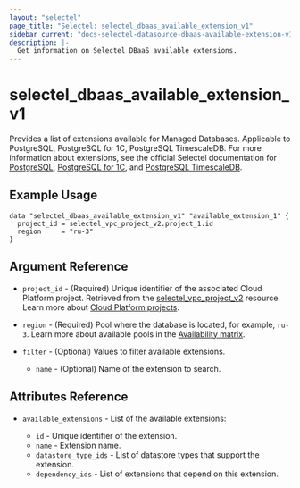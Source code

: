 ```yaml
---
layout: "selectel"
page_title: "Selectel: selectel_dbaas_available_extension_v1"
sidebar_current: "docs-selectel-datasource-dbaas-available-extension-v1"
description: |-
  Get information on Selectel DBaaS available extensions.
---
```


# selectel\_dbaas\_available_extension_v1

Provides a list of extensions available for Managed Databases. Applicable to PostgreSQL, PostgreSQL for 1C, PostgreSQL TimescaleDB. For more information about extensions, see the official Selectel documentation for [PostgreSQL](https://docs.selectel.ru/cloud/managed-databases/postgresql/add-extensions/), [PostgreSQL for 1C](https://docs.selectel.ru/cloud/managed-databases/postgresql-for-1c/extensions-1c/), and [PostgreSQL TimescaleDB](https://docs.selectel.ru/cloud/managed-databases/timescaledb/add-extensions/).

## Example Usage

```hcl
data "selectel_dbaas_available_extension_v1" "available_extension_1" {
  project_id = selectel_vpc_project_v2.project_1.id
  region     = "ru-3"
}
```

## Argument Reference

* `project_id` - (Required) Unique identifier of the associated Cloud Platform project. Retrieved from the [selectel_vpc_project_v2](https://registry.terraform.io/providers/selectel/selectel/latest/docs/resources/vpc_project_v2) resource. Learn more about [Cloud Platform projects](https://docs.selectel.ru/cloud/servers/about/projects/).

* `region` - (Required) Pool where the database is located, for example, `ru-3`. Learn more about available pools in the [Availability matrix](https://docs.selectel.ru/control-panel-actions/availability-matrix/#облачные-базы-данных).

* `filter` - (Optional) Values to filter available extensions.
  
  * `name` - (Optional) Name of the extension to search.

## Attributes Reference

* `available_extensions` - List of the available extensions:

  * `id` - Unique identifier of the extension.
  * `name` - Extension name.
  * `datastore_type_ids` - List of datastore types that support the extension.
  * `dependency_ids` - List of extensions that depend on this extension.